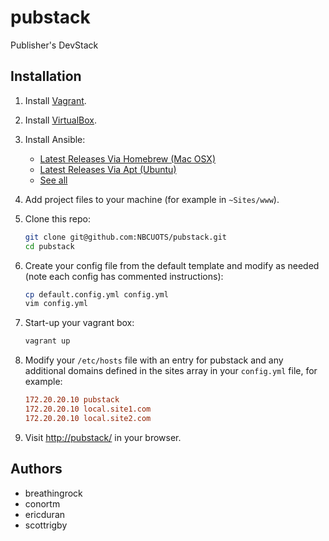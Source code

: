 pubstack
========

Publisher's DevStack

## Installation

1. Install [Vagrant](http://www.vagrantup.com/).
1. Install [VirtualBox](https://www.virtualbox.org/).
1. Install Ansible:
    - [Latest Releases Via Homebrew (Mac OSX)](http://docs.ansible.com/intro_installation.html#latest-releases-via-homebrew-mac-osx)
    - [Latest Releases Via Apt (Ubuntu)](http://docs.ansible.com/intro_installation.html#latest-releases-via-apt-ubuntu)
    - [See all](http://docs.ansible.com/intro_installation.html#installing-the-control-machine)
1. Add project files to your machine (for example in `~Sites/www`).
1. Clone this repo:

    ```bash
    git clone git@github.com:NBCUOTS/pubstack.git
    cd pubstack
    ```

1. Create your config file from the default template and modify as needed (note each config has commented instructions):

    ```bash
    cp default.config.yml config.yml
    vim config.yml
    ```

1. Start-up your vagrant box:

    ```bash
    vagrant up
    ```

1. Modify your `/etc/hosts` file with an entry for pubstack and any additional domains defined in the sites array in your `config.yml` file, for example:

    ```ini
    172.20.20.10 pubstack
    172.20.20.10 local.site1.com
    172.20.20.10 local.site2.com
    ```

1. Visit [http://pubstack/](http://pubstack/) in your browser.

## Authors
- breathingrock
- conortm
- ericduran
- scottrigby
